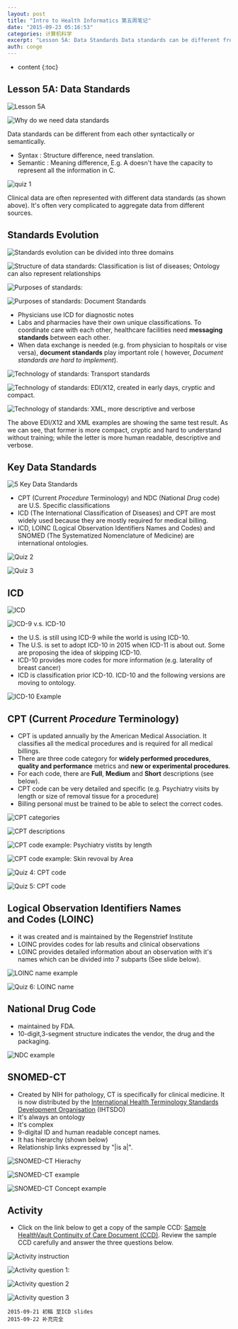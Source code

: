 ```yaml
---
layout: post
title: "Intro to Health Informatics 第五周笔记"
date: "2015-09-23 05:16:53"
categories: 计算机科学
excerpt: "Lesson 5A: Data Standards Data standards can be different from each othe..."
auth: conge
---
```

* content
{:toc}

## Lesson 5A: Data Standards

![Lesson 5A](/assets/images/计算机科学/118382-567de84c1101b16c.png)

![Why do we need data standards](/assets/images/计算机科学/118382-c876e0b18c1da460.png)

Data standards can be different from each other syntactically or semantically.

* Syntax : Structure difference, need translation.
* Semantic : Meaning difference, E.g. A doesn't have the capacity to represent all the information in C.

![quiz 1](/assets/images/计算机科学/118382-73b693de897fbd1c.png)

Clinical data are often represented with different data standards (as shown above). It's often very complicated to aggregate data from different sources.

## Standards Evolution

![Standards evolution can be divided into three domains](/assets/images/计算机科学/118382-91f0da8738f80921.png)

![Structure of data standards: Classification is list of diseases; Ontology can also represent relationships](/assets/images/计算机科学/118382-7ffdf806ef7d6ed0.png)

![Purposes of standards: ](/assets/images/计算机科学/118382-df4bc1c2ce299070.png)

![Purposes of standards: Document Standards](/assets/images/计算机科学/118382-aba4e3348ca4f0c4.png)

* Physicians use ICD for diagnostic notes
* Labs and pharmacies have their own unique classifications. To coordinate care with each other, healthcare facilities need **messaging standards** between each other.
* When data exchange is needed (e.g. from physician to hospitals or vise versa), **document standards** play important role ( however, *Document standards are hard to implement*).

![Technology of standards: Transport standards](/assets/images/计算机科学/118382-4ad2f2b315c71bd0.png)


![Technology of standards: EDI/X12, created in early days, cryptic and compact.](/assets/images/计算机科学/118382-eb5289a35dc5da65.png)


![Technology of standards: XML, more descriptive and verbose ](/assets/images/计算机科学/118382-31eef27024183c91.png)

The above EDI/X12 and XML examples are showing the same test result. As we can see, that former is more compact, cryptic and hard to understand without training; while the letter is more human readable, descriptive and verbose.

## Key Data Standards

![5 Key Data Standards](/assets/images/计算机科学/118382-8291e594e72ea91b.png)

* CPT (Current *Procedure* Terminology) and NDC (National *Drug* code) are U.S. Specific classifications
* ICD (The International Classification of Diseases) and CPT are most widely used because they are mostly required for medical billing.
* ICD, LOINC (Logical Observation Identifiers Names and Codes) and SNOMED (The Systematized Nomenclature of Medicine) are international ontologies.

![Quiz 2](/assets/images/计算机科学/118382-85fe03125fa275a4.png)

![Quiz 3](/assets/images/计算机科学/118382-9ab5a96998f78ae2.png)

## ICD

![ICD](/assets/images/计算机科学/118382-9da1d25a21ec2fb3.png)

![ICD-9 v.s. ICD-10](/assets/images/计算机科学/118382-b551889e34fa8405.png)

* the U.S. is still using ICD-9 while the world is using ICD-10.
* The U.S. is set to adopt ICD-10 in 2015 when ICD-11 is about out. Some are proposing the idea of skipping ICD-10.
* ICD-10 provides more codes for more information (e.g. laterality of breast cancer)
* ICD is classification prior ICD-10. ICD-10 and the following versions are moving to ontology.

![ICD-10 Example](/assets/images/计算机科学/118382-f2a638b5ba626884.png)

## CPT (Current *Procedure* Terminology)

* CPT is updated annually by the American Medical Association. It classifies all the medical procedures and is required for all medical billings.
* There are three code category for **widely performed procedures**, **quality and performance** metrics  and **new or experimental procedures**.
* For each code, there are **Full**, **Medium** and **Short** descriptions (see below).
* CPT code can be very detailed and specific (e.g. Psychiatry visits by length or size of removal tissue for a procedure)
* Billing personal must be trained to be able to select the correct codes.

![CPT categories](/assets/images/计算机科学/118382-4753ce743c3842a4.png)

![CPT descriptions](/assets/images/计算机科学/118382-8b05aaf349423fef.png)

![CPT code example: Psychiatry vistits by length](/assets/images/计算机科学/118382-d3ac99a616356371.png)

![CPT code example: Skin revoval by Area](/assets/images/计算机科学/118382-e46239d9cbb69f51.png)

![Quiz 4: CPT code](/assets/images/计算机科学/118382-d3e86a0e301ff039.png)

![Quiz 5: CPT code](/assets/images/计算机科学/118382-1c87512cfc3c5e4c.png)

## Logical Observation Identifiers Names and Codes (**LOINC**)  

* it was created and is maintained by the Regenstrief Institute
* LOINC provides codes for lab results and clinical observations
* LOINC provides detailed information about an observation with it's names which can be divided into 7 subparts (See slide below).

![LOINC name example](/assets/images/计算机科学/118382-d07c97eb13fc890a.png)

![Quiz 6: LOINC name](/assets/images/计算机科学/118382-d45c93103914be9e.png)

## National Drug Code

* maintained by FDA.
* 10-digit,3-segment structure indicates the vendor, the drug and the packaging.

![NDC example](/assets/images/计算机科学/118382-3ce8fe7c2ceb7401.png)

## SNOMED-CT

* Created by NIH for pathology, CT is specifically for clinical medicine. It is now distributed by the [International Health Terminology Standards Development Organisation](http://www.ihtsdo.org/) (IHTSDO)
* It's always an ontology
* It's complex
* 9-digital ID and human readable concept names.
* It has hierarchy (shown below) 
* Relationship links expressed by "|is a|".

![SNOMED-CT Hierachy](/assets/images/计算机科学/118382-5f7ccf43f4624880.png)

![SNOMED-CT example](/assets/images/计算机科学/118382-208bb3498d4d1eb3.png)

![SNOMED-CT Concept example](/assets/images/计算机科学/118382-230796e98f89458c.png)

## Activity

* Click on the link below to get a copy of the sample CCD: [Sample HealthVault Continuity of Care Document (CCD)](https://developer.healthvault.com/DataTypes/Example?TypeId=9c48a2b8-952c-4f5a-935d-f3292326bf54). Review the sample CCD carefully and answer the three questions below.

![Activity instruction](/assets/images/计算机科学/118382-78fc20314c5266db.png)

![Activity question 1:](/assets/images/计算机科学/118382-0491ef8ee376f55e.png)

![Activity question 2 ](/assets/images/计算机科学/118382-a6474b5a06154087.png)

![Activity question 3](/assets/images/计算机科学/118382-ff20ec9944b0e7f8.png)

```
2015-09-21 初稿 至ICD slides
2015-09-22 补充完全
```
